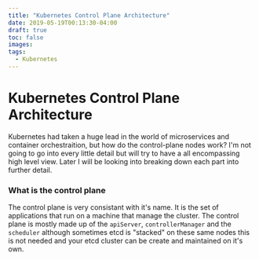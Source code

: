 ```yaml
---
title: "Kubernetes Control Plane Architecture"
date: 2019-05-19T00:13:30-04:00
draft: true  
toc: false
images:
tags: 
  - Kubernetes
---
```


# Kubernetes Control Plane Architecture

Kubernetes had taken a huge lead in the world of microservices and container orchestraition, but how do the control-plane nodes work? I'm not going to go into every little detail but will try to have a all encompassing high level view. Later I will be looking into breaking down each part into further detail.

### What is the control plane

The control plane is very consistant with it's name. It is the set of applications that run on a machine that manage the cluster. The control plane is mostly made up of the `apiServer`, `controllerManager` and the `scheduler` although sometimes etcd is "stacked" on these same nodes this is not needed and your etcd cluster can be create and maintained on it's own.


